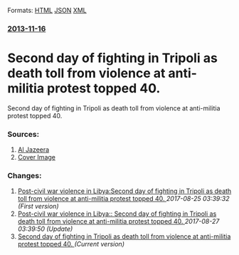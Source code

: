 
Formats: [HTML](/news/2013/11/16/second-day-of-fighting-in-tripoli-as-death-toll-from-violence-at-anti-militia-protest-topped-40.html)  [JSON](/news/2013/11/16/second-day-of-fighting-in-tripoli-as-death-toll-from-violence-at-anti-militia-protest-topped-40.json)  [XML](/news/2013/11/16/second-day-of-fighting-in-tripoli-as-death-toll-from-violence-at-anti-militia-protest-topped-40.xml)  

### [2013-11-16](/news/2013/11/16/index.md)

##### 
# Second day of fighting in Tripoli as death toll from violence at anti-militia protest topped 40. 

Second day of fighting in Tripoli as death toll from violence at anti-militia protest topped 40.


### Sources:

1. [Al Jazeera](http://www.aljazeera.com/news/africa/2013/11/fresh-clashes-rock-libyan-capital-20131116122733960780.html)
1. [Cover Image](http://www.aljazeera.com/mritems/Images/2013/11/16/2013111613142586734_20.jpg)

### Changes:

1. [Post-civil war violence in Libya:Second day of fighting in Tripoli as death toll from violence at anti-militia protest topped 40. ](/news/2013/11/16/post-civil-war-violence-in-libya-psecond-day-of-fighting-in-tripoli-as-death-toll-from-violence-at-anti-militia-protest-topped-40.md) _2017-08-25 03:39:32 (First version)_
2. [Post-civil war violence in Libya:: Second day of fighting in Tripoli as death toll from violence at anti-militia protest topped 40. ](/news/2013/11/16/post-civil-war-violence-in-libya-second-day-of-fighting-in-tripoli-as-death-toll-from-violence-at-anti-militia-protest-topped-40.md) _2017-08-27 03:39:50 (Update)_
2. [Second day of fighting in Tripoli as death toll from violence at anti-militia protest topped 40. ](/news/2013/11/16/second-day-of-fighting-in-tripoli-as-death-toll-from-violence-at-anti-militia-protest-topped-40.md) _(Current version)_

